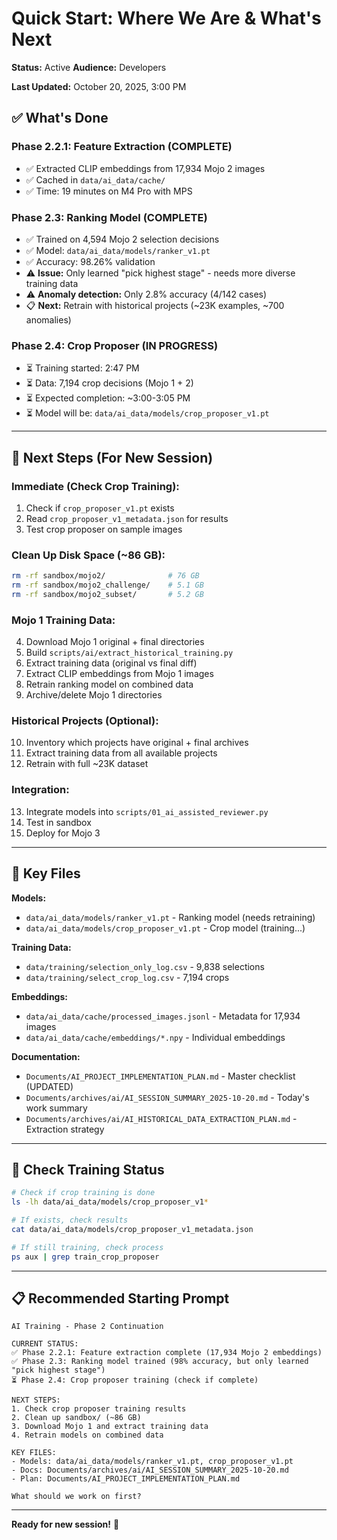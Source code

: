 # Quick Start: Where We Are & What's Next
**Status:** Active
**Audience:** Developers

**Last Updated:** October 20, 2025, 3:00 PM

## ✅ What's Done

### Phase 2.2.1: Feature Extraction (COMPLETE)
- ✅ Extracted CLIP embeddings from 17,934 Mojo 2 images
- ✅ Cached in `data/ai_data/cache/`
- ✅ Time: 19 minutes on M4 Pro with MPS

### Phase 2.3: Ranking Model (COMPLETE)
- ✅ Trained on 4,594 Mojo 2 selection decisions
- ✅ Model: `data/ai_data/models/ranker_v1.pt`
- ✅ Accuracy: 98.26% validation
- ⚠️ **Issue:** Only learned "pick highest stage" - needs more diverse training data
- ⚠️ **Anomaly detection:** Only 2.8% accuracy (4/142 cases)
- 📋 **Next:** Retrain with historical projects (~23K examples, ~700 anomalies)

### Phase 2.4: Crop Proposer (IN PROGRESS)
- ⏳ Training started: 2:47 PM
- ⏳ Data: 7,194 crop decisions (Mojo 1 + 2)
- ⏳ Expected completion: ~3:00-3:05 PM
- ⏳ Model will be: `data/ai_data/models/crop_proposer_v1.pt`

---

## 🎯 Next Steps (For New Session)

### Immediate (Check Crop Training):
1. Check if `crop_proposer_v1.pt` exists
2. Read `crop_proposer_v1_metadata.json` for results
3. Test crop proposer on sample images

### Clean Up Disk Space (~86 GB):
```bash
rm -rf sandbox/mojo2/              # 76 GB
rm -rf sandbox/mojo2_challenge/    # 5.1 GB  
rm -rf sandbox/mojo2_subset/       # 5.2 GB
```

### Mojo 1 Training Data:
4. Download Mojo 1 original + final directories
5. Build `scripts/ai/extract_historical_training.py`
6. Extract training data (original vs final diff)
7. Extract CLIP embeddings from Mojo 1 images  
8. Retrain ranking model on combined data
9. Archive/delete Mojo 1 directories

### Historical Projects (Optional):
10. Inventory which projects have original + final archives
11. Extract training data from all available projects
12. Retrain with full ~23K dataset

### Integration:
13. Integrate models into `scripts/01_ai_assisted_reviewer.py`
14. Test in sandbox
15. Deploy for Mojo 3

---

## 📁 Key Files

**Models:**
- `data/ai_data/models/ranker_v1.pt` - Ranking model (needs retraining)
- `data/ai_data/models/crop_proposer_v1.pt` - Crop model (training...)

**Training Data:**
- `data/training/selection_only_log.csv` - 9,838 selections
- `data/training/select_crop_log.csv` - 7,194 crops

**Embeddings:**
- `data/ai_data/cache/processed_images.jsonl` - Metadata for 17,934 images
- `data/ai_data/cache/embeddings/*.npy` - Individual embeddings

**Documentation:**
- `Documents/AI_PROJECT_IMPLEMENTATION_PLAN.md` - Master checklist (UPDATED)
- `Documents/archives/ai/AI_SESSION_SUMMARY_2025-10-20.md` - Today's work summary
- `Documents/archives/ai/AI_HISTORICAL_DATA_EXTRACTION_PLAN.md` - Extraction strategy

---

## 🔄 Check Training Status

```bash
# Check if crop training is done
ls -lh data/ai_data/models/crop_proposer_v1*

# If exists, check results
cat data/ai_data/models/crop_proposer_v1_metadata.json

# If still training, check process
ps aux | grep train_crop_proposer
```

---

## 📋 Recommended Starting Prompt

```
AI Training - Phase 2 Continuation

CURRENT STATUS:
✅ Phase 2.2.1: Feature extraction complete (17,934 Mojo 2 embeddings)
✅ Phase 2.3: Ranking model trained (98% accuracy, but only learned "pick highest stage")
⏳ Phase 2.4: Crop proposer training (check if complete)

NEXT STEPS:
1. Check crop proposer training results
2. Clean up sandbox/ (~86 GB)
3. Download Mojo 1 and extract training data
4. Retrain models on combined data

KEY FILES:
- Models: data/ai_data/models/ranker_v1.pt, crop_proposer_v1.pt
- Docs: Documents/archives/ai/AI_SESSION_SUMMARY_2025-10-20.md
- Plan: Documents/AI_PROJECT_IMPLEMENTATION_PLAN.md

What should we work on first?
```

---

**Ready for new session!** 🚀

